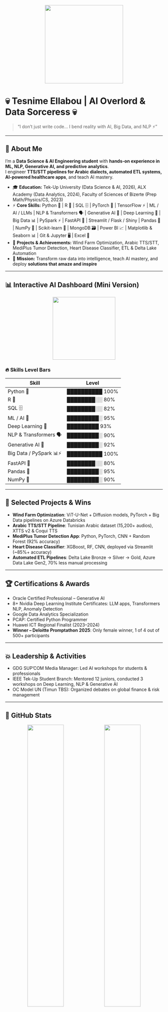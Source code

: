 <p align="center">
<img src="https://media.giphy.com/media/3o7TKtnuHOHHUjR38Y/giphy.gif" width="250">
</p>

# 💀 Tesnime Ellabou | AI Overlord & Data Sorceress 💀
> “I don’t just write code… I bend reality with AI, Big Data, and NLP ⚡”

---

## 👾 About Me
I’m a **Data Science & AI Engineering student** with **hands-on experience in ML, NLP, Generative AI, and predictive analytics**.  
I engineer **TTS/STT pipelines for Arabic dialects, automated ETL systems, AI-powered healthcare apps**, and teach AI mastery.

- 🎓 **Education:** Tek-Up University (Data Science & AI, 2026), ALX Academy (Data Analytics, 2024), Faculty of Sciences of Bizerte (Prep Math/Physics/CS, 2023)  
- ⚡ **Core Skills:** Python 🐍 | R 🔹 | SQL 🗄 | PyTorch 🤖 | TensorFlow ⚡ | ML / AI / LLMs | NLP & Transformers 🗣 | Generative AI 🌌 | Deep Learning 🧠 | Big Data 📊 | PySpark ⚡ | FastAPI 🚀 | Streamlit / Flask / Shiny | Pandas 🐼 | NumPy 🔢 | Scikit-learn 🧩 | MongoDB 🗃 | Power BI 📈 | Matplotlib & Seaborn 📊 | Git & Jupyter 🖥 | Excel 🧾  
- 🚀 **Projects & Achievements:** Wind Farm Optimization, Arabic TTS/STT, MediPlus Tumor Detection, Heart Disease Classifier, ETL & Delta Lake Automation  
- 🎯 **Mission:** Transform raw data into intelligence, teach AI mastery, and deploy **solutions that amaze and inspire**  

---

## 📊 Interactive AI Dashboard (Mini Version)
<p align="center">
<img src="https://media.giphy.com/media/xT0xeJpnrWC4XWblEk/giphy.gif" width="200">
</p>

### 🔥 Skills Level Bars
| Skill | Level |
|-------|-------|
| Python 🐍 | ██████████ 100% |
| R 🔹 | ████████░░ 80% |
| SQL 🗄 | ████████░░ 82% |
| ML / AI 🤖 | █████████░ 95% |
| Deep Learning 🧠 | █████████ 93% |
| NLP & Transformers 🗣 | █████████░ 90% |
| Generative AI 🌌 | █████████░ 92% |
| Big Data / PySpark 📊⚡ | ██████████ 100% |
| FastAPI 🚀 | ████████░░ 80% |
| Pandas 🐼 | █████████░ 95% |
| NumPy 🔢 | █████████░ 90% |

---

## 🚀 Selected Projects & Wins
- **Wind Farm Optimization**: ViT-U-Net + Diffusion models, PyTorch + Big Data pipelines on Azure Databricks  
- **Arabic TTS/STT Pipeline**: Tunisian Arabic dataset (15,200+ audios), XTTS v2 & Coqui TTS  
- **MediPlus Tumor Detection App**: Python, PyTorch, CNN + Random Forest (92% accuracy)  
- **Heart Disease Classifier**: XGBoost, RF, CNN, deployed via Streamlit (~85%+ accuracy)  
- **Automated ETL Pipelines**: Delta Lake Bronze → Silver → Gold, Azure Data Lake Gen2, 70% less manual processing  

---

## 🏆 Certifications & Awards
- Oracle Certified Professional – Generative AI  
- 8+ Nvidia Deep Learning Institute Certificates: LLM apps, Transformers NLP, Anomaly Detection  
- Google Data Analytics Specialization  
- PCAP: Certified Python Programmer  
- Huawei ICT Regional Finalist (2023–2024)  
- **Winner – Deloitte Promptathon 2025**: Only female winner, 1 of 4 out of 500+ participants  

---

## 💥 Leadership & Activities
- GDG SUP’COM Media Manager: Led AI workshops for students & professionals  
- IEEE Tek-Up Student Branch: Mentored 12 juniors, conducted 3 workshops on Deep Learning, NLP & Generative AI  
- OC Model UN (Timun TBS): Organized debates on global finance & risk management  

---

## 🌌 GitHub Stats
<p align="center">
<img src="https://github-readme-stats.vercel.app/api?username=tass25&show_icons=true&theme=radical&count_private=true" width="48%">
<img src="https://github-readme-stats.vercel.app/api/top-langs/?username=tass25&layout=compact&theme=radical" width="48%">
</p>

---

## ⚡ Fun & Chaos
- 🧠 Brain in constant **AI overdrive**  
- 🎵 Beats + code = creative explosions 💥  
- 🌎 Tunisian soul, global mindset  
- 🔥 Meme enthusiast & chaos coordinator  
- 💻 Lives to teach AI mastery, build predictive systems, and make computers smarter than humans  

<p align="center">
<img src="https://media.giphy.com/media/xT9IgG50Fb7Mi0prBC/giphy.gif" width="250">
</p>

> 💡 **Motto:** “Code like a god, teach like a legend, inspire like a queen 😎”
